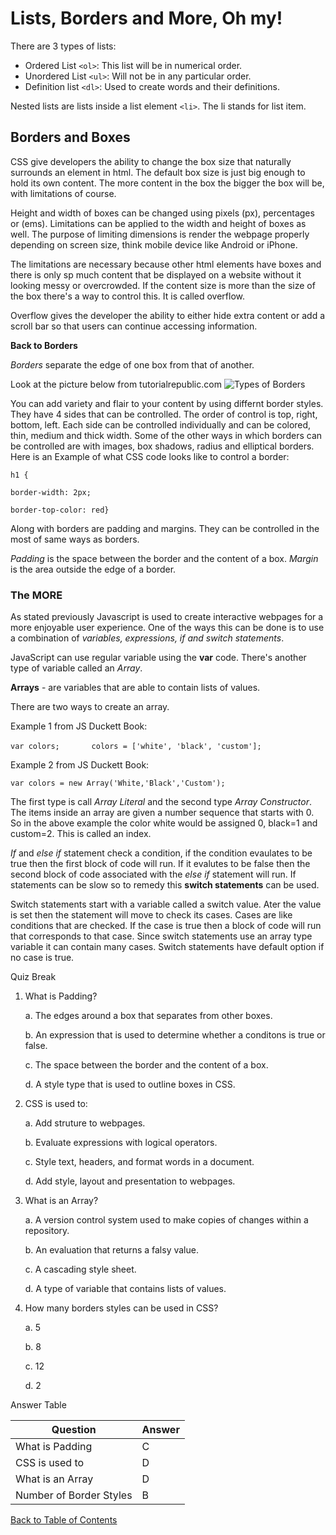 # Lists, Borders and More, Oh my!

There are 3 types of lists:
* Ordered List ```<ol>```: This list will be in numerical order.
* Unordered List ```<ul>```: Will not be in any particular order.
* Definition list ```<dl>```: Used to create words and their definitions.

Nested lists are lists inside a list element ```<li>```. The li stands for list item.

## Borders and Boxes

CSS give developers the ability to change the box size that naturally surrounds an element in html. The default box size is just big enough to hold its own content. The more content in the box the bigger the box will be, with limitations of course. 

Height and width of boxes can be changed using pixels (px), percentages or (ems). Limitations can be applied to the width and height of boxes as well. The purpose of limiting dimensions is render the webpage properly depending on screen size, think mobile device like Android or iPhone. 

The limitations are necessary because other html elements have boxes and there is only sp much content that be displayed on a website without it looking messy or overcrowded. If the content size is more than the size of the box there's a way to control this. It is called overflow.

Overflow gives the developer the ability to either hide extra content or add a scroll bar so that users can continue accessing information.

**Back to Borders**

*Borders* separate the edge of one box from that of another.

Look at the picture below from tutorialrepublic.com
![Types of Borders](https://www.tutorialrepublic.com/lib/images/css-border-style.png)

You can add variety and flair to your content by using differnt border styles.
They have 4 sides that can be controlled. The order of control is top, right, bottom, left. Each side can be controlled individually and can be colored, thin, medium and thick width. Some of the other ways in which borders can be controlled are with images, box shadows, radius and elliptical borders. Here is an Example of what CSS code looks like to control a border:

  ```h1 {```

  ```border-width: 2px;```

  ```border-top-color: red}```

Along with borders are padding and margins. They can be controlled in the most of same ways as borders.

*Padding* is the space between the border and the content of a box.
*Margin* is the area outside the edge of a border.

### The MORE

As stated previously Javascript is used to create interactive webpages for a more enjoyable user experience. One of the ways this can be done is to use a combination of *variables, expressions, if and switch statements*.

JavaScript can use regular variable using the **var** code. There's another type of variable called an *Array*.

**Arrays** - are variables that are able to contain lists of values.

There are two ways to create an array.

Example 1 from JS Duckett Book:

```var colors;```
      ```     ```
        ``` colors = ['white', 'black', 'custom'];```

Example 2 from JS Duckett Book:

```var colors = new Array('White,'Black','Custom');```

The first type is call *Array Literal* and the second type *Array Constructor*.
The items inside an array are given a number sequence that starts with 0. So in the above example the color white would be assigned 0, black=1 and custom=2. This is called an index.

*If* and *else if* statement check a condition, if the condition evaulates to be true then the first block of code will run. If it evalutes to be false then the second block of code associated with the *else if* statement will run. If statements can be slow so to remedy this **switch statements** can be used.

Switch statements start with a variable called a switch value. Ater the value is set then the statement will move to check its cases. Cases are like conditions that are checked. If the case is true then a block of code will run that corresponds to that case. Since switch statements use an array type variable it can contain many cases. Switch statements have default option if no case is true.

Quiz Break

1. What is Padding?

    a. The edges around a box that separates from other boxes.

    b. An expression that is used to determine whether a conditons is true or false.

    c. The space between the border and the content of a box.

    d. A style type that is used to outline boxes in CSS.

2. CSS is used to:

    a. Add struture to webpages.

    b. Evaluate expressions with logical operators.

    c. Style text, headers, and format words in a document.

    d. Add style, layout and presentation to webpages.

3. What is an Array?

    a. A version control system used to make copies of changes within a repository.

    b. An evaluation that returns a falsy value.

    c. A cascading style sheet.

    d. A type of variable that contains lists of values.

4. How many borders styles can be used in CSS?

    a. 5

    b. 8

    c. 12

    d. 2

Answer Table

Question | Answer
---------|-------
What is Padding | C
CSS is used to | D
What is an Array | D
Number of Border Styles | B

[Back to Table of Contents](/README.md)